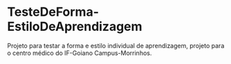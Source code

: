 # TesteDeForma-EstiloDeAprendizagem
Projeto para testar a forma e estilo individual de aprendizagem, 
projeto para o centro médico do IF-Goiano Campus-Morrinhos.

